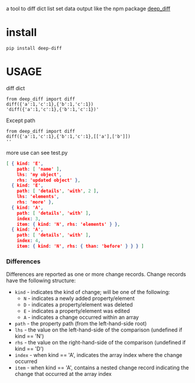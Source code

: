 a tool to diff dict list set data output like the npm package [deep_diff](https://www.npmjs.com/package/deep-diff)

# install
`pip install deep-diff`
# USAGE

diff dict
```
from deep_diff import diff
diff({'a':1,'c':1},{'b':1,'c':1})
'diff({'a':1,'c':1},{'b':1,'c':1})'
```

Except path
```
from deep_diff import diff
diff({'a':1,'c':1},{'b':1,'c':1},[['a'],['b']])
''
```

more use can see test.py

``` json
[ { kind: 'E',
    path: [ 'name' ],
    lhs: 'my object',
    rhs: 'updated object' },
  { kind: 'E',
    path: [ 'details', 'with', 2 ],
    lhs: 'elements',
    rhs: 'more' },
  { kind: 'A',
    path: [ 'details', 'with' ],
    index: 3,
    item: { kind: 'N', rhs: 'elements' } },
  { kind: 'A',
    path: [ 'details', 'with' ],
    index: 4,
    item: { kind: 'N', rhs: { than: 'before' } } } ]
```

### Differences

Differences are reported as one or more change records. Change records have the following structure:

* `kind` - indicates the kind of change; will be one of the following:
  * `N` - indicates a newly added property/element
  * `D` - indicates a property/element was deleted
  * `E` - indicates a property/element was edited
  * `A` - indicates a change occurred within an array
* `path` - the property path (from the left-hand-side root)
* `lhs` - the value on the left-hand-side of the comparison (undefined if kind == 'N')
* `rhs` - the value on the right-hand-side of the comparison (undefined if kind == 'D')
* `index` - when kind == 'A', indicates the array index where the change occurred
* `item` - when kind == 'A', contains a nested change record indicating the change that occurred at the array index
